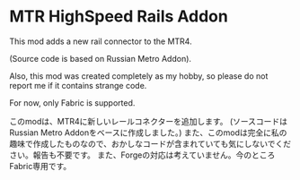 # MTR HighSpeed Rails Addon

This mod adds a new rail connector to the MTR4.

(Source code is based on Russian Metro Addon).

Also, this mod was created completely as my hobby, so please do not report me if it contains strange code.

For now, only Fabric is supported.

このmodは、MTR4に新しいレールコネクターを追加します。
(ソースコードはRussian Metro Addonをベースに作成しました。)
また、このmodは完全に私の趣味で作成したものなので、おかしなコードが含まれていても気にしないでください。報告も不要です。
また、Forgeの対応は考えていません。今のところFabric専用です。
